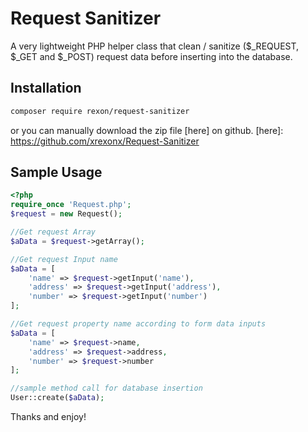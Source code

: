 # Request Sanitizer

A very lightweight PHP helper class that clean / sanitize ($_REQUEST, $_GET and $_POST) request data before inserting into the database.

## Installation

```sh
composer require rexon/request-sanitizer
```
or you can manually download the zip file [here] on github.
 [here]: <https://github.com/xrexonx/Request-Sanitizer>

## Sample Usage


```php
<?php
require_once 'Request.php';
$request = new Request();

//Get request Array
$aData = $request->getArray();

//Get request Input name
$aData = [
    'name' => $request->getInput('name'),
    'address' => $request->getInput('address'),
    'number' => $request->getInput('number')
];

//Get request property name according to form data inputs
$aData = [
    'name' => $request->name,
    'address' => $request->address,
    'number' => $request->number
];

//sample method call for database insertion
User::create($aData);

```

Thanks and enjoy!
